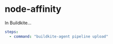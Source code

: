 # node-affinity

In Buildkite...

```yaml
steps:
  - command: "buildkite-agent pipeline upload"
```
